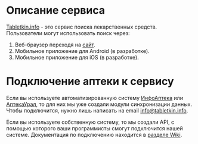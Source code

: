 # Описание сервиса

[Tabletkin.info](http://tabletkin.info) - это сервис поиска лекарственных средств. Пользователи могут использовать поиск через:

1. Веб-браузер переходя на [сайт](http://tabletkin.info).
2. Мобильное приложение для Android (в разработке).
3. Мобильное приложение для iOS (в разработке).

# Подключение аптеки к сервису

Если вы используете автоматизированную систему [ИнфоАптека](http://infoapteka.com) или [АптекаУрал](http://www.aptekaural.ru), то для них мы уже создали модули синхронизации данных. Чтобы подключится, нужно лишь написать на email [info@tabletkin.info](mailto:info@tabletkin.info).

Если вы используете собственную систему, то мы создали API, с помощью которого ваши программисты смогут подключится нашей системе. Документация по подключению находится в [разделе Wiki](https://github.com/Mindfor/Tabletkin-API/wiki).
